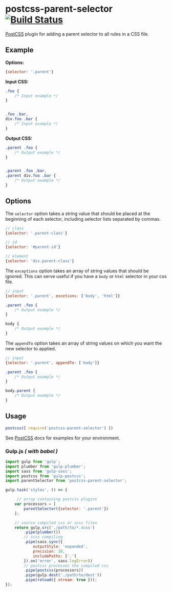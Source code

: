 # postcss-parent-selector [![Build Status][ci-img]][ci]

[PostCSS] plugin for adding a parent selector to all rules in a CSS file.

[PostCSS]: https://github.com/postcss/postcss
[ci-img]:  https://travis-ci.org/domwashburn/postcss-parent-selector.svg
[ci]:      https://travis-ci.org/domwashburn/postcss-parent-selector

## Example

**Options:**

```js
{selector: '.parent'}
```

**Input CSS:**

```css
.foo {
    /* Input example */
}


.foo .bar,
div.foo .bar {
    /* Input example */
}
```
**Output CSS:**

```css
.parent .foo {
    /* Output example */
}


.parent .foo .bar,
.parent div.foo .bar {
    /* Output example */
}
```
## Options
The `selector` option takes a string value that should be placed at the beginning of each selector, including selector lists separated by commas.

```js
// class
{selector: '.parent-class'}

// id
{selector: '#parent-id'}

// element
{selector: 'div.parent-class'}
```

The `exceptions` option takes an array of string values that should be ignored. This can serve useful if you have a `body` or `html` selector in your css file.

```js
// input
{selector: '.parent', excetions: ['body', 'html']}
```

```css
.parent .foo {
    /* Output example */
}

body {
    /* Output example */
}
```

The `appendTo` option takes an array of string values on which you want the new selector to applied.

```js
// input
{selector: '.parent', appendTo: ['body']}
```

```css
.parent .foo {
    /* Output example */
}

body.parent {
    /* Output example */
}
```



## Usage
```js
postcss([ require('postcss-parent-selector') ])
```

See [PostCSS] docs for examples for your environment.

### Gulp.js _( with babel )_

```js
import gulp from 'gulp';
import plumber from 'gulp-plumber';
import sass from 'gulp-sass';
import postcss from 'gulp-postcss';
import parentSelector from 'postcss-parent-selector';

gulp.task('styles', () => {

     // array containing postcss plugins
    var processors = [
        parentSelector({selector: '.parent'})
    ];

    // source compiled css or scss files
    return gulp.src('./path/to/*.scss')
        .pipe(plumber())
        // scss compiling
        .pipe(sass.sync({
            outputStyle: 'expanded',
            precision: 10,
            includePaths: ['.']
        }).on('error', sass.logError))
        // postcss processes the compiled css
        .pipe(postcss(processors))
        .pipe(gulp.dest('./path/to/dest'))
        .pipe(reload({ stream: true }));
});
```

